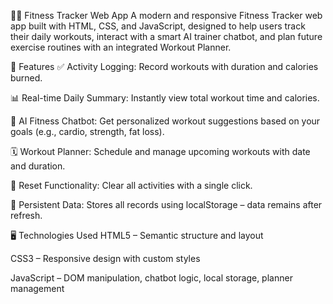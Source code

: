 🏋️‍♂️ Fitness Tracker Web App
A modern and responsive Fitness Tracker web app built with HTML, CSS, and JavaScript, designed to help users track their daily workouts, interact with a smart AI trainer chatbot, and plan future exercise routines with an integrated Workout Planner.

🚀 Features
✅ Activity Logging: Record workouts with duration and calories burned.

📊 Real-time Daily Summary: Instantly view total workout time and calories.

🧠 AI Fitness Chatbot: Get personalized workout suggestions based on your goals (e.g., cardio, strength, fat loss).

🗓️ Workout Planner: Schedule and manage upcoming workouts with date and duration.

🔄 Reset Functionality: Clear all activities with a single click.

💾 Persistent Data: Stores all records using localStorage – data remains after refresh.

🖥️ Technologies Used
HTML5 – Semantic structure and layout

CSS3 – Responsive design with custom styles

JavaScript – DOM manipulation, chatbot logic, local storage, planner management
